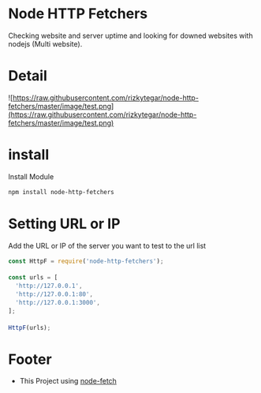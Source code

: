 # Node HTTP Fetchers
Checking website and server uptime and looking for downed websites with nodejs (Multi website).

# Detail
![https://raw.githubusercontent.com/rizkytegar/node-http-fetchers/master/image/test.png](https://raw.githubusercontent.com/rizkytegar/node-http-fetchers/master/image/test.png)
# install
Install Module
```bash
npm install node-http-fetchers
``` 
# Setting URL or IP
Add the URL or IP of the server you want to test to the url list
```js
const HttpF = require('node-http-fetchers');

const urls = [
  'http://127.0.0.1',
  'http://127.0.0.1:80',
  'http://127.0.0.1:3000',
];

HttpF(urls); 
```

# Footer
- This Project using [node-fetch](https://www.npmjs.com/package/node-fetch)

